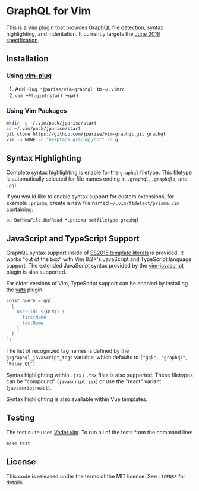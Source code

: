 # GraphQL for Vim

This is a [Vim](https://www.vim.org/) plugin that provides [GraphQL][gql] file
detection, syntax highlighting, and indentation. It currently targets the
[June 2018 specification][spec].

## Installation

### Using [vim-plug](https://github.com/junegunn/vim-plug)

1. Add `Plug 'jparise/vim-graphql'` to `~/.vimrc`
2. `vim +PluginInstall +qall`

### Using Vim Packages

```sh
mkdir -p ~/.vim/pack/jparise/start
cd ~/.vim/pack/jparise/start
git clone https://github.com/jparise/vim-graphql.git graphql
vim -u NONE -c "helptags graphql/doc" -c q
```

## Syntax Highlighting

Complete syntax highlighting is enable for the `graphql` [filetype][]. This
filetype is automatically selected for file names ending in `.graphql`,
`.graphqls`, and `.gql`.

If you would like to enable syntax support for custom extensions, for example
`.prisma`, create a new file named `~/.vim/ftdetect/prisma.vim` containing:

```vim
au BufNewFile,BufRead *.prisma setfiletype graphql
```

[filetype]: http://vimdoc.sourceforge.net/htmldoc/filetype.html

## JavaScript and TypeScript Support

GraphQL syntax support inside of [ES2015 template literals][templates] is
provided. It works "out of the box" with Vim 8.2+'s JavaScript and TypeScript
language support. The extended JavaScript syntax provided by the
[vim-javascript][] plugin is also supported.

For older versions of Vim, TypeScript support can be enabled by installing the
[yats][] plugin.

[templates]: https://developer.mozilla.org/en-US/docs/Web/JavaScript/Reference/Template_literals#Tagged_templates
[vim-javascript]: https://github.com/pangloss/vim-javascript
[yats]: https://github.com/HerringtonDarkholme/yats.vim

```javascript
const query = gql`
  {
    user(id: ${uid}) {
      firstName
      lastName
    }
  }
`;
```

The list of recognized tag names is defined by the `g:graphql_javascript_tags`
variable, which defaults to `["gql", "graphql", "Relay.QL"]`.

Syntax highlighting within `.jsx` / `.tsx` files is also supported. These
filetypes can be "compound" (`javascript.jsx`) or use the "react" variant
(`javascriptreact`).

Syntax highlighting is also available within Vue templates.

## Testing

The test suite uses [Vader.vim][]. To run all of the tests from the command
line:

```sh
make test
```

## License

This code is released under the terms of the MIT license. See `LICENSE` for
details.

[gql]: http://graphql.org/
[spec]: https://graphql.github.io/graphql-spec/June2018/
[vader.vim]: https://github.com/junegunn/vader.vim
